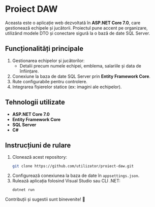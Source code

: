 
# Proiect DAW  

Aceasta este o aplicație web dezvoltată în **ASP.NET Core 7.0**, care gestionează echipele și jucătorii. Proiectul pune accent pe organizare, utilizând modele DTO și conectare sigură la o bază de date SQL Server.

## Funcționalități principale  
1. Gestionarea echipelor și jucătorilor:  
   - Detalii precum numele echipei, emblema, salariile și data de înființare.  
2. Conexiune la baza de date SQL Server prin **Entity Framework Core**.  
3. Rute configurabile pentru controlere.  
4. Integrarea fișierelor statice (ex: imagini ale echipelor).  

## Tehnologii utilizate  
- **ASP.NET Core 7.0**  
- **Entity Framework Core**  
- **SQL Server**  
- **C#**  

## Instrucțiuni de rulare  
1. Clonează acest repository:  
   ```bash
   git clone https://github.com/utilizator/proiect-daw.git
   ```  
2. Configurează conexiunea la baza de date în `appsettings.json`.  
3. Rulează aplicația folosind Visual Studio sau CLI .NET:  
   ```bash
   dotnet run
   ```  

Contribuții și sugestii sunt binevenite! 🎉
